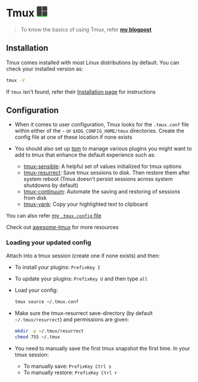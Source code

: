 # Tmux <img alt="Tmux" src="../assets/tmux.svg" height="28">

> To know the basics of using Tmux, refer [**my blogpost**](https://datkumar.hashnode.dev/tmux-a-multiverse-of-terminals)

## Installation

Tmux comes installed with most Linux distributions by default. You can check your installed version as:

```sh
tmux -V
```

If `tmux` isn't found, refer their [Installation page](https://github.com/tmux/tmux/wiki/Installing) for instructions

## Configuration

- When it comes to user configuration, Tmux looks for the `.tmux.conf` file within either of the `~` or `$XDG_CONFIG_HOME/tmux` directories. Create the config file at one of these location if none exists

- You should also set up [tpm](https://github.com/tmux-plugins/tpm) to manage various plugins you might want to add to tmux that enhance the default experience such as:

  - [tmux-sensible](https://github.com/tmux-plugins/tmux-sensible): A helpful set of values initialized for tmux options
  - [tmux-resurrect](https://github.com/tmux-plugins/tmux-resurrect): Save tmux sessions to disk. Then restore them after system reboot (Tmux doesn’t persist sessions across system shutdowns by default)
  - [tmux-continuum](https://github.com/tmux-plugins/tmux-continuum): Automate the saving and restoring of sessions from disk
  - [tmux-yank](https://github.com/tmux-plugins/tmux-yank): Copy your highlighted text to clipboard

You can also refer [my `.tmux.config` file](https://github.com/datkumar/Configs/blob/main/config-files/.tmux.conf)

Check out [awesome-tmux](https://github.com/rothgar/awesome-tmux) for more resources

### Loading your updated config

Attach into a tmux session (create one if none exists) and then:

- To install your plugins: `PrefixKey I`
- To update your plugins: `PrefixKey U` and then type `all`
- Load your config:

  ```sh
  tmux source ~/.tmux.conf
  ```

- Make sure the tmux-resurrect save-directory (by default `~/.tmux/resurrect`) and permissions are given:

  ```sh
  mkdir -p ~/.tmux/resurrect
  chmod 755 ~/.tmux
  ```

- You need to manually save the first tmux snapshot the first time. In your tmux session:
  - To manually save: `PrefixKey Ctrl s`
  - To manually restore: `PrefixKey Ctrl r`
